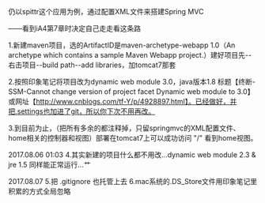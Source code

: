 ﻿仍以spittr这个应用为例，通过配置XML文件来搭建Spring MVC

——看到iA4第7章时决定自己走走看这条路

1.新建maven项目，选的ArtifactID是maven-archetype-webapp 1.0（An archetype which contains a sample Maven Webapp project.）建好项目先--右击项目--build path--add libraries，加tomcat7那套

2.按照印象笔记将项目改为dynamic web module 3.0，java版本1.8
标题【终断-SSM-Cannot change version of project facet Dynamic web module to 3.0】或网址【http://www.cnblogs.com/tf-Y/p/4928897.html】。已经做好，并把.settings也加进了git，所以你下次不用再改。

3.到目前为止，（把所有多余的都注释掉，只留springmvc的XML配置文件、home相关的控制器和视图）部署在tomcat7上可以成功访问 "/" 看到home视图。

2017.08.06 01:03
4.其实新建的项目什么都不用改...dynamic web module 2.3 & jre 1.5 同样能正常运行...艹

2017.08.07
5.把 .gitignore 也托管上去
6.mac系统的.DS_Store文件用印象笔记里积累的方式全局忽略